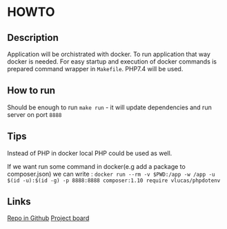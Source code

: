 # HOWTO

## Description
Application will be orchistrated with docker. To run application that way docker is needed.
For easy startup and execution of docker commands is prepared command wrapper in `Makefile`.
PHP7.4 will be used.

## How to run
Should be enough to run `make run` - it will update dependencies and run server on port `8888`

## Tips
Instead of PHP in docker local PHP could be used as well.

If we want run some command in docker(e.g add a package to composer.json) we can write : `docker run --rm -v $PWD:/app -w /app -u $(id -u):$(id -g) -p 8888:8888 composer:1.10 require vlucas/phpdotenv`

## Links
[Repo in Github](https://github.com/szymku/centra-backend-task)
[Project board](https://github.com/szymku/centra-backend-task/projects/1)

